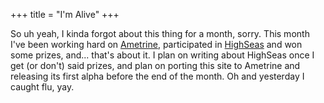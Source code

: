 +++
title = "I'm Alive"
+++

So uh yeah, I kinda forgot about this thing for a month, sorry. This month I've been working hard on [Ametrine](https://ametrine.daudix.one), participated in [HighSeas](https://highseas.hackclub.com) and won some prizes, and... that's about it. I plan on writing about HighSeas once I get (or don't) said prizes, and plan on porting this site to Ametrine and releasing its first alpha before the end of the month. Oh and yesterday I caught flu, yay.
